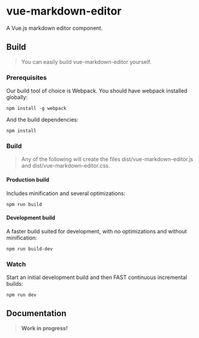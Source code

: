 # vue-markdown-editor

A Vue.js markdown editor component.

## Build

> You can easily build vue-markdown-editor yourself.

### Prerequisites

Our build tool of choice is Webpack. You should have webpack installed globally:

	npm install -g webpack

And the build dependencies:

	npm install
	
### Build

> Any of the following will create the files dist/vue-markdown-editor.js and dist/vue-markdown-editor.css.

#### Production build

Includes minification and several optimizations:

	npm run build

#### Development build

A faster build suited for development, with no optimizations and without minification:

	npm run build-dev
	
### Watch

Start an initial development build and then FAST continuous incremental builds:

	npm run dev
	
## Documentation

> **Work in progress!**